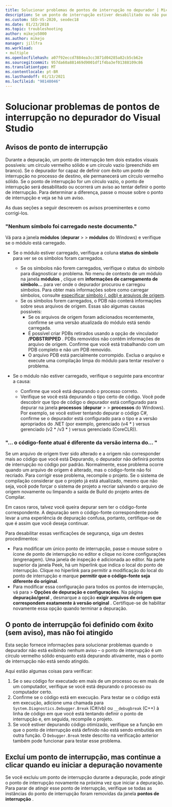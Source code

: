 ```yaml
---
title: Solucionar problemas de pontos de interrupção no depurador | Microsoft Docs
description: Se um ponto de interrupção estiver desabilitado ou não puder ser definido, ele será exibido como um círculo vazio. Veja aqui informações sobre problemas que podem ocorrer ao definir pontos de interrupção.
ms.custom: SEO-VS-2020, seodec18
ms.date: 01/23/2018
ms.topic: troubleshooting
author: mikejo5000
ms.author: mikejo
manager: jillfra
ms.workload:
- multiple
ms.openlocfilehash: a07f92eccd7884ea3cc3871d04285a82cb5cb62e
ms.sourcegitcommit: 957da60a881469d9001df1f4ba3ef01388109c86
ms.translationtype: MT
ms.contentlocale: pt-BR
ms.lasthandoff: 01/13/2021
ms.locfileid: "98148046"
---
```

# <a name="troubleshoot-breakpoints-in-the-visual-studio-debugger"></a>Solucionar problemas de pontos de interrupção no depurador do Visual Studio

## <a name="breakpoint-warnings"></a>Avisos de ponto de interrupção

Durante a depuração, um ponto de interrupção tem dois estados visuais possíveis: um círculo vermelho sólido e um círculo vazio (preenchido em branco). Se o depurador for capaz de definir com êxito um ponto de interrupção no processo de destino, ele permanecerá um círculo vermelho sólido. Se o ponto de interrupção for um círculo vazio, o ponto de interrupção será desabilitado ou ocorrerá um aviso ao tentar definir o ponto de interrupção. Para determinar a diferença, passe o mouse sobre o ponto de interrupção e veja se há um aviso.

As duas seções a seguir descrevem os avisos proeminentes e como corrigi-los.

### <a name="no-symbols-have-been-loaded-for-this-document"></a>"Nenhum símbolo foi carregado neste documento."

Vá para a janela **módulos** (**depurar**  >    >  **módulos** do Windows) e verifique se o módulo está carregado.
* Se o módulo estiver carregado, verifique a coluna **status do símbolo** para ver se os símbolos foram carregados.
  * Se os símbolos não forem carregados, verifique o status do símbolo para diagnosticar o problema. No menu de contexto de um módulo na janela **módulos** , clique em **informações de carregamento de símbolo...** para ver onde o depurador procurou e carregou símbolos. Para obter mais informações sobre como carregar símbolos, consulte [especificar símbolo (. pdb) e arquivos de origem](../debugger/specify-symbol-dot-pdb-and-source-files-in-the-visual-studio-debugger.md).
  * Se os símbolos forem carregados, o PDB não conterá informações sobre seus arquivos de origem. Essas são algumas causas possíveis:
    * Se os arquivos de origem foram adicionados recentemente, confirme se uma versão atualizada do módulo está sendo carregada.
    * É possível criar PDBs retirados usando a opção de vinculador **/PDBSTRIPPED** . PDBs removidos não contêm informações de arquivo de origem. Confirme que você está trabalhando com um PDB completo e não um PDB removido.
    * O arquivo PDB está parcialmente corrompido. Exclua o arquivo e execute uma compilação limpa do módulo para tentar resolver o problema.

* Se o módulo não estiver carregado, verifique o seguinte para encontrar a causa:
  * Confirme que você está depurando o processo correto.
  * Verifique se você está depurando o tipo certo de código. Você pode descobrir que tipo de código o depurador está configurado para depurar na janela **processos** (**depurar**  >    >  **processos** do Windows). Por exemplo, se você estiver tentando depurar o código C#, confirme se o depurador está configurado para o tipo e a versão apropriados do .NET (por exemplo, gerenciado (v4 \* ) versus gerenciado (v2 \* /v3 \* ) versus gerenciado (CoreCLR)).

### <a name="-the-current-source-code-is-different-from-the-version-built-into"></a>"… o código-fonte atual é diferente da versão interna do... "

Se um arquivo de origem tiver sido alterado e a origem não corresponder mais ao código que você está Depurando, o depurador não definirá pontos de interrupção no código por padrão. Normalmente, esse problema ocorre quando um arquivo de origem é alterado, mas o código-fonte não foi recriado. Para corrigir esse problema, recompile o projeto. Se o sistema de compilação considerar que o projeto já está atualizado, mesmo que não seja, você pode forçar o sistema de projeto a recriar salvando o arquivo de origem novamente ou limpando a saída de Build do projeto antes de Compilar.

Em casos raros, talvez você queira depurar sem ter o código-fonte correspondente. A depuração sem o código-fonte correspondente pode levar a uma experiência de depuração confusa, portanto, certifique-se de que é assim que você deseja continuar.

Para desabilitar essas verificações de segurança, siga um destes procedimentos:
* Para modificar um único ponto de interrupção, passe o mouse sobre o ícone de ponto de interrupção no editor e clique no ícone configurações (engrenagem). Uma janela de inspeção é adicionada ao editor. Na parte superior da janela Peek, há um hiperlink que indica o local do ponto de interrupção. Clique no hiperlink para permitir a modificação do local do ponto de interrupção e marque **permitir que o código-fonte seja diferente do original**.
* Para modificar essa configuração para todos os pontos de interrupção, vá para  >  **Opções de depuração e configurações**. Na página **depuração/geral** , desmarque a opção **exigir arquivos de origem que correspondem exatamente à versão original** . Certifique-se de habilitar novamente essa opção quando terminar a depuração.

## <a name="the-breakpoint-was-successfully-set-no-warning-but-didnt-hit"></a>O ponto de interrupção foi definido com êxito (sem aviso), mas não foi atingido

Esta seção fornece informações para solucionar problemas quando o depurador não está exibindo nenhum aviso – o ponto de interrupção é um círculo vermelho sólido enquanto está depurando ativamente, mas o ponto de interrupção não está sendo atingido.

Aqui estão algumas coisas para verificar:
1. Se o seu código for executado em mais de um processo ou em mais de um computador, verifique se você está depurando o processo ou computador certo.
2. Confirme se o código está em execução. Para testar se o código está em execução, adicione uma chamada para `System.Diagnostics.Debugger.Break` (C#/vb) ou `__debugbreak` (C++) à linha de código em que você está tentando definir o ponto de interrupção e, em seguida, recompile o projeto.
3. Se você estiver depurando código otimizado, verifique se a função em que o ponto de interrupção está definido não está sendo embutida em outra função. O `Debugger.Break` teste descrito na verificação anterior também pode funcionar para testar esse problema.

## <a name="i-deleted-a-breakpoint-but-i-continue-to-hit-it-when-i-start-debugging-again"></a>Excluí um ponto de interrupção, mas continue a clicar quando eu iniciar a depuração novamente

Se você excluiu um ponto de interrupção durante a depuração, pode atingir o ponto de interrupção novamente na próxima vez que iniciar a depuração. Para parar de atingir esse ponto de interrupção, verifique se todas as instâncias do ponto de interrupção foram removidas da janela **pontos de interrupção** .

